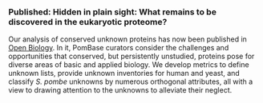### Published: Hidden in plain sight: What remains to be discovered in the eukaryotic proteome?
<!-- pombase_flags: frontpage -->
<!-- newsfeed_thumbnail: unknowns.png -->

Our analysis of conserved unknown proteins has now been published in [Open Biology](https://royalsocietypublishing.org/doi/10.1098/rsob.180241). In it, PomBase curators consider the challenges and opportunities that conserved, but persistently unstudied, proteins pose for diverse areas of basic and applied biology. We develop metrics to define unknown lists, provide unknown inventories for human and yeast, and classify *S. pombe* unknowns by numerous orthogonal attributes, all with a view to drawing attention to the unknowns to alleviate their neglect.


